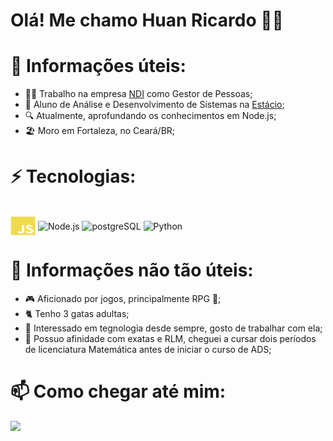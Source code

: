 # Olá! Me chamo Huan Ricardo 👋😃

# 📌 Informações úteis:

- 🧑‍💻 Trabalho na empresa <a href="https:/https://www.gndi.com.br/" target="_blank" rel="noopener noreferrer">NDI<a/> como Gestor de Pessoas;
- 📘 Aluno de Análise e Desenvolvimento de Sistemas na <a href="https://estacio.br/faculdade/" target="_blank" rel="noopener noreferrer"> Estácio<a/>;
- 🔍 Atualmente, aprofundando os conhecimentos em Node.js;
- 🏖️ Moro em Fortaleza, no Ceará/BR;

# ⚡ Tecnologias:

<div style="display: inline_block"><br>
   <img align="center" alt="Js" height="30" width="40" src="https://raw.githubusercontent.com/devicons/devicon/master/icons/javascript/javascript-plain.svg">
   <img align="center" alt="Node.js" height="30" width="40" src="https://cdn.jsdelivr.net/gh/devicons/devicon/icons/nodejs/nodejs-original.svg" />
   <img align="center" alt="postgreSQL" height="30" width="40" src="https://cdn.jsdelivr.net/gh/devicons/devicon/icons/postgresql/postgresql-plain-wordmark.svg" />
   <img align="center" alt="Python" height="30" width="40"src="https://cdn.jsdelivr.net/gh/devicons/devicon@latest/icons/python/python-plain.svg" />
 </div>
 

# 🧐 Informações não tão úteis:

- 🎮 Aficionado por jogos, principalmente RPG 🎲;
- 🐈 Tenho 3 gatas adultas;
- 👾 Interessado em tegnologia desde sempre, gosto de trabalhar com ela;
- 🧮 Possuo afinidade com exatas e RLM, cheguei a cursar dois períodos de licenciatura Matemática antes de iniciar o curso de ADS;

# 📫 Como chegar até mim:
<div> 
   <a href = <a href = "mailto:huanricardo123@gmail.com"><img loading="lazy" src="https://img.shields.io/badge/Gmail-D14836?style=for-the-badge&logo=gmail&logoColor=white" target="_blank"></a>

